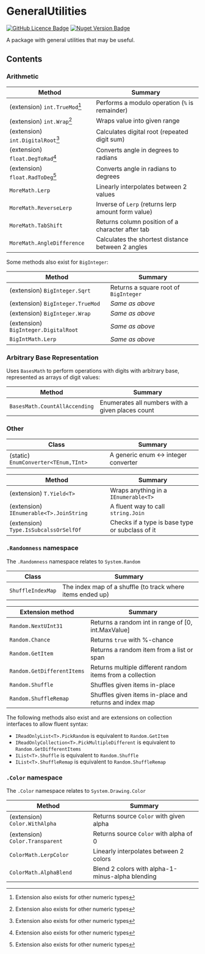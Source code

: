 # GeneralUtilities

[![GitHub Licence Badge](https://img.shields.io/github/license/Rephidock/Rephidock.GeneralUtilities)](https://github.com/Rephidock/Rephidock.GeneralUtilities/blob/main/LICENSE) [![Nuget Version Badge](https://img.shields.io/nuget/v/Rephidock.GeneralUtilities?logo=nuget)](https://www.nuget.org/packages/Rephidock.GeneralUtilities)

 A package with general utilities that may be useful.

## Contents



### Arithmetic

| Method                            | Summary                                            |
| --------------------------------- | -------------------------------------------------- |
| (extension) `int.TrueMod`[^1]     | Performs a modulo operation (`%` is remainder)     |
| (extension) `int.Wrap`[^1]        | Wraps value into given range                       |
| (extension) `int.DigitalRoot`[^1] | Calculates digital root (repeated digit sum)       |
| (extension) `float.DegToRad`[^1]  | Converts angle in degrees to radians               |
| (extension) `float.RadToDeg`[^1]  | Converts angle in radians to degrees               |
| `MoreMath.Lerp`                   | Linearly interpolates between 2 values             |
| `MoreMath.ReverseLerp`            | Inverse of `Lerp` (returns lerp amount form value) |
| `MoreMath.TabShift`               | Returns column position of a character after tab   |
| `MoreMath.AngleDifference`        | Calculates the shortest distance between 2 angles  |

[^1]: Extension also exists for other numeric types



Some methods also exist for `BigInteger`:

| Method                               | Summary                               |
| ------------------------------------ | ------------------------------------- |
| (extension) `BigInteger.Sqrt`        | Returns a square root of `BigInteger` |
| (extension) `BigInteger.TrueMod `    | *Same as above*                       |
| (extension) `BigInteger.Wrap`        | *Same as above*                       |
| (extension) `BigInteger.DigitalRoot` | *Same as above*                       |
| `BigIntMath.Lerp`                    | *Same as above*                       |



### Arbitrary Base Representation

Uses `BasesMath` to perform operations with digits with arbitrary base, represented as arrays of digit values:

| Method                        | Summary                                          |
| ----------------------------- | ------------------------------------------------ |
| `BasesMath.CountAllAccending` | Enumerates all numbers with a given places count |



### Other

| Class                                | Summary                              |
| ------------------------------------ | ------------------------------------ |
| (static) `EnumConverter<TEnum,TInt>` | A generic enum <-> integer converter |

| Method                                  | Summary                                         |
| --------------------------------------- | ----------------------------------------------- |
| (extension) `T.Yield<T>`                | Wraps anything in a `IEnumerable<T>`            |
| (extension) `IEnumerable<T>.JoinString` | A fluent way to call `string.Join`              |
| (extension) `Type.IsSubcalssOrSelfOf`   | Checks if a type is base type or subclass of it |



### `.Randomness` namespace

The `.Randomness` namespace relates to `System.Random`

| Class             | Summary                                                    |
| ----------------- | ---------------------------------------------------------- |
| `ShuffleIndexMap` | The index map of a shuffle (to track where items ended up) |

| Extension method           | Summary                                                   |
| -------------------------- | --------------------------------------------------------- |
| `Random.NextUInt31`        | Returns a random int in range of [0, int.MaxValue]        |
| `Random.Chance`            | Returns `true` with %-chance                              |
| `Random.GetItem`           | Returns a random item from a list or span                 |
| `Random.GetDifferentItems` | Returns multiple different random items from a collection |
| `Random.Shuffle`           | Shuffles given items in-place                             |
| `Random.ShuffleRemap`      | Shuffles given items in-place and returns and index map   |

The following methods also exist and are extensions on collection interfaces to allow fluent syntax:

- `IReadOnlyList<T>.PickRandom` is equivalent to `Random.GetItem`
- `IReadOnlyCollection<T>.PickMultipleDifferent` is equivalent to `Random.GetDifferentItems`
- `IList<T>.Shuffle` is equivalent to `Random.Shuffle`
- `IList<T>.ShuffleRemap` is equivalent to `Random.ShuffleRemap`



### `.Color` namespace

The `.Color` namespace relates to `System.Drawing.Color`

| Method                          | Summary                                          |
| ------------------------------- | ------------------------------------------------ |
| (extension) `Color.WithAlpha`   | Returns source `Color` with given alpha          |
| (extension) `Color.Transparent` | Returns source `Color` with alpha of 0           |
| `ColorMath.LerpColor`           | Linearly interpolates between 2 colors           |
| `ColorMath.AlphaBlend`          | Blend 2 colors with alpha-1-minus-alpha blending |
